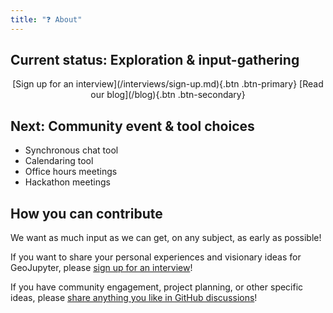 ```yaml
---
title: "❓ About"
---
```



## Current status: Exploration & input-gathering

<center>
[Sign up for an interview](/interviews/sign-up.md){.btn .btn-primary}
[Read our blog](/blog){.btn .btn-secondary}
</center>


## Next: Community event & tool choices

* Synchronous chat tool
* Calendaring tool
* Office hours meetings
* Hackathon meetings


## How you can contribute

We want as much input as we can get, on any subject, as early as possible!

If you want to share your personal experiences and visionary ideas for GeoJupyter,
please [sign up for an interview](/interviews/sign-up.md)!

If you have community engagement, project planning, or other specific ideas, please
[share anything you like in GitHub discussions](https://github.com/orgs/geojupyter/discussions)!
